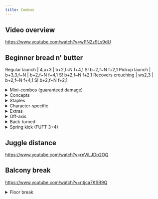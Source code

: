 ```yaml
---
title: Combos
---
```


## Video overview
<https://www.youtube.com/watch?v=wPN2z9Ls9dU>

<!-- http://www.tekkenzaibatsu.com/forums/showthread.php?threadid=132650 -->
<!-- https://discordapp.com/channels/361852916203651074/362381291905351692/557816926538170380 -->

## Beginner bread n' butter

Regular launch | 4,u+3 | b+2,f\~N f+4,1 S! b+2,f\~N f+2,1
Pickup launch | b+3,3,f\~N | b+2,f\~N f+4,1 S! b+2,f\~N f+2,1
Recovers crouching | ws2,3 | b+2,f\~N f+4,1 S! b+2,f\~N f+2,1

<details>
  <summary markdown="0">Mini-combos (guaranteed damage)</summary>
<div class="p grid-mm12">
ws2,3
CH u/b+3
: f,F+3

CH d/b+3+4
CH FC d/f+4
f,F+3+4
: f+3+4

CH FC d/f+4,3
: HMS 1,f\~N d,D/B+4
: HMS u/f+4

1,3:3:3
HMS 4
HMS u/f+4
b+4 (crouching opponent)
: d,D/B+4
: u/b+3

bb+4,3
b+4,3 (crouching opponent)
: HMS u/f+4

<!-- -->

FC d/f,d,D/F+3
: 3 (wake-up low kick)

CH (2,1),4
: 1,3:3:3 d,D/B+4
: 1,2,4

u/f+3+4
: d/f+3+4 (with rage)
: f,F+3
: u/b+3 (sometimes whiffs)
: d+2 (sometimes whiffs)

u/f+3+4,3+4
: HMS u/f+3
: HMS 2

4,3,3
d+4,N,4,3,3
: d+3 (sometimes whiffs)
: u/b+3 (sometimes whiffs)
</div>
</details>

<details>
<summary markdown="0">Concepts</summary>

The key combo moves and their function are:

Damage | Pickup | Filler | Screw | Ender
|--|
4,u+3          | b+3,3,f\~N     | b+2,f\~N   | ws2,4     | f+2,1
4,u+3,f\~N     | ws2,3          | 1,2,f\~N   | f+4,1     | ws2,3
4,3,4          | ws4            | b+1:1,f\~N | b+2,4,3   | f+1+2
U/F,4          | d/f+4          | d/f+1      | 2,2,3     | wr3,4
d+2            | d+2            | 2          | 2,1,3     | d+2
f,F+4          | d+4,4,u+3,f\~N |            | b,B+4     | d/f+3,2,3
d/f+3+4        | 3              |            | SSL 3+4   | b+4
|                               |            | SSR 3+4   | 1+2
|                               |            | d/f+1+2,3 | d/b+3

The main purpose for all these options is to get the right wall carry.

Damage:

- 4,u+3 b+2,f\~N works as aerial hits 2--4
  - b+2,f\~N whiffs when off-axis
- f,F+4 iws2,3 b+2,f\~N can work as aerial hits 1--4
- f,F+4 d+2 d/f+3+4 S! can work as aerial hits 1--3
- d+2 b+2,f\~N can work up to aerial hits 2--3, and very rarely 3--4
  - at some angles, d+2 needs to hit close to the ground
  - at other angles, it needs to hit far from the ground

Filler:

- b+2,f\~N does 3 damage at max scaling and loops with itself
  - doesn't loop off-axis
- 1,2,f\~N does 4 damage at max scaling in 2 hits and carries less than b+2,f\~N(x2)
- b+1:1,f\~N travels further than b+2,f\~N, which can allow an extra hit in the juggle
  - to do b+2,f\~N b+1:1,f\~N; b and 1 must be pressed on the same frame
- d/f+1 b+2,f\~N and 2 b+2,f\~N work as aerial hits 3--4

Screws:

- fastest to slowest recovery:
  - b+2,4,3; ws2,4; f+4,1; 2,2,3; 2,1,3
  - however, f+4,1 travels further than ws2,4 and carries less, so connecting enders off f+4,1 is easier
- ws2,4 does 2 more damage than f+4,1 at max scaling (30%)
- ws2,4 works as aerial hits 6--7
  - aerial hit 7 whiffs when off-axis, especially to the right
  - can work as aerial hits 7--8 after b+1:1,f\~N if precisely off-axis to the left
- f+4,1 works as aerial hits 6--7
  - usually works as aerial hits 7--8 after b+1:1,f\~N
  - can work as aerial hits 7--8 after b+2,f\~N if precisely off-axis to the right
- b+2,4,3 and 2,2,3 do the same damage as b+2,f\~N ws2,4 at max scaling (30%)
- b+2,4,3 works up to aerial hits 3--5
  - aerial hit 5 whiffs when off-axis to the right
- b+2,4,3 flips over face-down opponents
- 2,2,3; d/f+1+2,3; and SSR 3+4 rotates the juggle to the right

Enders:

- longest to shortest carry:
  - f+2,1; ws2,3; f+1+2; d+2
- ws2,3 f+2,1 and f+1+2 do 10 damage at max scaling (30%)
- wr3,4 does 11 damage at max scaling, but won't wall splat
- ws2,3 gives better splats and oki
- 1,2,f\~N can high splat
- wr3,4; b+4; 1+2; and d/b+3 floor break
- b+4; 1+2; and d/b+3 spike to setup oki
- d/f+3,2,3 works as aerial hits 5--7
- d/f+3,2,3 does 13 damage at max scaling in 3 hits
</details>

<details>
<summary markdown="0">Staples</summary>
<div class="p grid-mm12">
u/f+4
d/f+2
MS 3,4
u/f\~N,4
CH b+4
CH (f+4),3
CH HMS u/f+4
d/f+3+4,f\~N
: 4,u+3 b+2,f\~N(x3) ws2,4 S! f+2,1
: 4,u+3 b+2,f\~N ws2,4 S! b+2,f\~N ws2,3

CH 4 (impossible at tip range)
: b+1:1,f\~N 4,u+3 b+2,f\~N(x2) &lt;f+4,1 S! f+2,1
: b+1:1,f\~N 4,u+3 b+2,f\~N f+4,1 S! f+2,1

CH 4,4
: b+2,f\~N(x4) f+4,1 S! f+2,1
: b+2,f\~N d/f+1 b+2,f\~N ws2,4 S! f+2,1

CH 4,3,4
: b+2,f\~N(x3) f+4,1 S! f+2,1
: b+2,f\~N ws2,4 S! b+2,f\~N ws2,3

CH d+3,4
CH 1+2
CH 1+2,3+4
CH (2,1),1
CH (u/f+3),1
: b+3,3,f\~N b+2,f\~N(x3) ws2,4 S! f+2,1
: b+3,3,f\~N b+2,f\~N ws2,4 S! b+2,f\~N ws2,3

f+3,3,3,3,3,4
: 4,u+3 b+2,f\~N(x2) ws2,3
: 4,u+3 b+2,f\~N ws2,3

CH b+4,3
CH (f+4),3,4
: f\~N ws2,3 b+2,f\~N(x3) f+4,1 S! f+2,1
: f\~N ws2,3 b+2,f\~N ws2,4 S! b+2,f\~N ws2,3

ws2,3
CH u/b+3
: d/f+3+4,f\~N, ws2,3 b+2,f\~N(x2) f+4,1 S! f+2,1
: d/f+3+4,f\~N, ws2,3 b+2,f\~N f+4,1 S! f+2,1

CH Sway 4
: d+2 d+2 b+2,f\~N(x3) f+4,1 S! f+2,1
: d+2 d+2 b+2,f\~N ws2,4 S! b+2,f\~N ws2,3

<!-- -->

low parry
: F\~4,u+3 b+2,f\~N(x3) ws2,4 S! f+2,1
: F\~4,u+3 b+2,f\~N ws2,4 S! b+2,f\~N ws2,3
: d+2 b+2,f\~N d/f+1 b+2,f\~N ws2,4 S! f+2,1

CH HMS 4
FC u/f+4
CH FUFT 3
CH FUFA 3
CH FDFT 3
: ws2,3 b+2,f\~N(x3) f+4,1 S! f+2,1
: ws2,3 b+2,f\~N ws2,4 S! b+2,f\~N ws2,3

CH FDFA 3
: ws4 b+3,3,f\~N b+2,f\~N(x2) f+4,1 S! f+2,1
: ws4 b+3,3,f\~N b+2,f\~N ws2,4 S! f+2,1

f,F+4
b,B+4
u/f+3,4
: f,F b+3,3,f\~N b+2,f\~N f+4,1 S! b+2,f\~N f+2,1

HMS 2
: 4,u+3 b+2,f\~N(x3) f+4,1 S! f+2,1
: 4,u+3 b+2,f\~N ws2,4 S! b+2,f\~N f+2,1

d,D/B+4
: U/F,4 4,u+3 b+2,f\~N(x2) f+4,1 S! f+2,1
: U/F,4 &lt;d+2 b+2,f\~N(x3) ws2,4 S! f+2,1
: U/F,4 d/f+1 b+2,f\~N(x3) ws2,4 S! f+2,1
: &lt;U/F,4 4,u+3,f\~N f+4,1 S! b+2,f\~N ws2,3

CH (1,2),4
CH (HMS 1),4
: d+2 b+2,f\~N 2 b+2,f\~N f+4,1 S! f+2,1

CH (1,2),4,3
CH (HMS 1),4,3
: f\~N d+2 b+2,f\~N 2 b+2,f\~N f+4,1 S! f+2,1

CH (2,1),3
CH (b+1+2),4
: 4,u+3 b+2,f\~N(x4) f+2,1
: 4,u+3 b+2,f\~N 1,2,f\~N f+2,1

(d/f+3,2),3
: 2,2,3 S! b+2,f\~N 1,2,f\~N f+2,1
</div>
</details>

<details>
<summary markdown="0">Character-specific</summary>
<!-- https://discordapp.com/channels/361852916203651074/362381291905351692/600686465407778845 -->
### CH Sway 4

AK, Bob, Bryan, Drag, Maven, Feng, Geese, Hei, King, Miguel, Paul, Shaheen, Steve
: 4,u+3 b+2,f\~N(x3) f+4,1 S! f+2,1

Gigas, Jack, Marduk
: d/f+4 b+3,3,f\~N b+2,f\~N(x2) f+4,1 S! f+2,1

Bears
: b+3,3,f\~N b+2,f\~N(x3) f+4,1 S! f+2,1

### ws2,3

Gigas, Jack, Marduk
: b+1:1,2
: b+1:1,f\~N f\~b+3,3,f\~N ws2,4 S! d,D/B+4

Bears
: b+2,4,3 S! b+2,f\~N(x3) f+2,1
</details>

<details>
<summary markdown="0">Extras</summary>
f+3,3,3,3,3,4
: 4,u+3 b+2,f\~N(x3) &lt;f+2,1

CH b+4
: U/F,4 d+2 b+2,f\~N(x3) ws2,4 S! f+2,1

CH 1+2
CH (2,1),1
CH (u/f+3),1
: f,F d/f+4 b+3,3,f\~N b+2,f\~N(x2) ws2,4 S! f+2,1

d,D/B+4
: 3\~3:4
</details>

<details>
<summary markdown="0">Off-axis</summary>
u/f+4
d/f+2
MS 3,4
u/f\~N,4
: 4,u+3,f\~N d+2 f+4,1 S! b+2,f\~N f+2,1
: 4,u+3,f\~N f+4,1 S! b+2,f\~N(x2) f+2,1
: 4,u+3,f\~N f+4,1 S! 1,2,f\~N f+2,1
</details>

<details>
<summary markdown="0">Back-turned</summary>
Against big characters with short legs (Gigas, Jack, Marduk, bears):

- Dead center of opponent's back:
  - S! b+2,f\~N doesn't work; just go straight for f+2,1
  - b+2,4,3 S! f+2,1 as aerial hits 3--7 won't work; do b+2,f\~N f+4,1 S! f+2,1 instead
- b+3,3,f\~N b+2,f\~N doesn't work
- b+3,3,f\~N 2 sometimes doesn't work; try b+3,3,f\~N 1 instead

BT f+3,3,3,3,3,4
: d+2 b+2,f\~N 1,2,f\~N f+2,1 (60 dmg)

BT f+3,3,3,3,4
: b+3,3,f\~N 2 b+2,f\~N f+4,1 S! f+2,1 (69 dmg)

BT d,D/B+4
: f,F\~4,u+3 b+2,f\~N(x3) ws2,4 S! f+2,1 (77 dmg)
: f,F\~4,u+3 b+2,f\~N ws2,4 S! b+2,f\~N ws2,3 (74 dmg)
: U/F,4 2 b+2,4,3 S! b+2,f\~N f+2,1 (73 dmg)
: &lt;4,u+3 b+2,f\~N f+4,1 S! b+2,f\~N f+2,1 (72 dmg)
: SSR d/f+1+2,3 S! b+2,f\~N(x4) f+2,1 (71 dmg)

BT u/f+3,4
: b+3,3,f\~N 2 f+4,1 S! b+2,f\~N f+2,1 (72 dmg)

<!-- https://discordapp.com/channels/361852916203651074/362381291905351692/601635972823908353 -->
BT d/f+3,2,3
: Notes:
  - If left of opponent's center back, delay d+2
  - If right of opponent's center back, do d+2 immediately
  - If somewhat left of center and they are face up from b+2, then ws2 must be delayed
  - If far enough that b+2 is going to turn them face-down, then ws2 must be immediate

  Staple damage at most angles:
  - 2 d+2 b+2,4,3 S! b+2,f\~N f+2,1 (91 dmg)

  Max damage at most angles:
  - 2 d+2 b+2,f\~N ws2,4 S! b+4 d+3 (97 dmg)

  Dead center or slightly left of opponent's center back:
  - 2 f,F\~4,u+3 b+2,f\~N b+1:1,f\~N ws2,4 S! wr3,4 (99 dmg)

  vs. Large normals, somewhat right of opponent's center back:
  - 2 d+2 b+2,f\~N ws2,4 S! b+4 u/b+3 (100 dmg)

  With rage, from left of opponent's center back:
  - 4,u+3 d/f+3+4,f\~N ws2,4 S! b+4 d+3 (114 dmg)
</details>

<details>
<summary markdown="0">Spring kick (FUFT 3+4)</summary>
Spring kick has 12 active frames. It typically connects on the 8--9th, unless the opponent is running into it.

- If it connects on the 11th frame, you can combo with d+4,4,u+3,f\~N, f+4,1 S!
- If it connects on the 12th frame, you can combo with d/f+4 b+3,3,f\~N f+4,1 S!
- If the opponent doesn't tech roll, then d/f+4 will almost always work as a refloat.

If the spring kick hits an aerial opponent, then d/f+4 and d+4,4,u+3,f\~N
pickups won't work, since there's too much pushback. Instead, you can try
b+3,3,f\~N which might be too slow.
</details>

## Juggle distance
<https://www.youtube.com/watch?v=rnViLJDp2OQ>

## Balcony break
<https://www.youtube.com/watch?v=ntjca7KSB9Q>

<details>
<summary markdown="0">Floor break</summary>
<!-- https://discordapp.com/channels/361852916203651074/362318093097107458/449722984450621441 -->
At the wall, after a f43 to break you can do 4u3 to f4,3 -> d 3\\
otherwise you want to go for a break that doesnt leave you BT (wr34 does this on hit without a combo) and do a generic bnb\\
adapt for the hit that the floor break was\\
so, if you somehow broke on the 2nd hit, you want to do the 4u3 b2 b2 b2 f21 combo\\
or 4u3 b2 ws 24 b2 (make sure hits wall) b2 f43 d3\\
because of how floor breaks work you likely wont get a standard bnb like you do a from a balcony break, but it's worth tring to wall carry\\
especially as Forgotten Realm is a fairly clostrophobic stage\\
I tend to do a bnb up until screw, then do WR34 to break and do SSR b4 for oki on floor breaks on a longer combo\\
If you have <4 bar then only do 2x b2s so the WR34 is guaranteed

[more detailed info wanted here]
</details>
